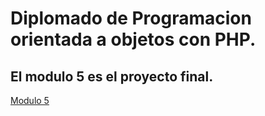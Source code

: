 # Diplomado de Programacion orientada a objetos con PHP.
## El modulo 5 es el proyecto final.
[Modulo 5](/politecnico/modulo5)
